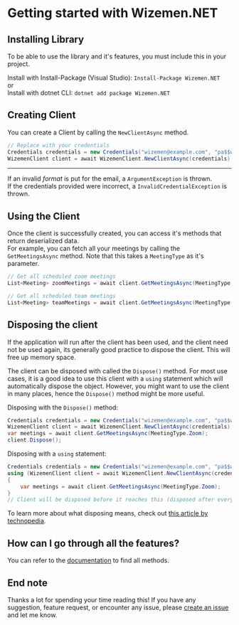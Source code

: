 # Getting started with Wizemen.NET

## Installing Library

To be able to use the library and it's features, you must include this in your project.

Install with Install-Package (Visual Studio): `Install-Package Wizemen.NET`  
or      
Install with dotnet CLI: `dotnet add package Wizemen.NET`

## Creating Client

You can create a Client by calling the `NewClientAsync` method.

```csharp  
// Replace with your credentials
Credentials credentials = new Credentials("wizemen@example.com", "pa$$w0rd", SchoolCode.Psg);  
WizemenClient client = await WizemenClient.NewClientAsync(credentials);
```

---  
If an invalid *format* is put for the email, a  `ArgumentException` is thrown.  
If the credentials provided were incorrect, a `InvalidCredentialException` is thrown.

## Using the Client

Once the client is successfully created, you can access it's methods that return deserialized data.  
For example, you can fetch all your meetings by calling the `GetMeetingsAsync` method. Note that this takes
a `MeetingType` as it's parameter.

```csharp
// Get all scheduled zoom meetings
List<Meeting> zoomMeetings = await client.GetMeetingsAsync(MeetingType.Zoom);

// Get all scheduled team meetings
List<Meeting> teamMeetings = await client.GetMeetingsAsync(MeetingType.Teams);
```

## Disposing the client  
If the application will run after the client has been used, and the client need not be used again, its generally good practice to dispose the client. This will free up memory space.  
  
The client can be disposed with called the `Dispose()` method. For most use cases, it is a good idea to use this client with a `using` statement which will automatically dispose the object. However, you might want to use the client in many places, hence the `Dispose()` method might be more useful.  

Disposing with the `Dispose()` method:
```csharp
Credentials credentials = new Credentials("wizemen@example.com", "pa$$w0rd", SchoolCode.Psg);  
WizemenClient client = await WizemenClient.NewClientAsync(credentials);
var meetings = await client.GetMeetingsAsync(MeetingType.Zoom);
client.Dispose();
```
  
Disposing with a `using` statement:
```csharp
Credentials credentials = new Credentials("wizemen@example.com", "pa$$w0rd", SchoolCode.Psg);  
using (WizemenClient client = await WizemenClient.NewClientAsync(credentials))
{
    var meetings = await client.GetMeetingsAsync(MeetingType.Zoom);
}
// Client will be disposed before it reaches this (disposed after everything in scope is executed) 
```
To learn more about what disposing means, check out [this article by technopedia](https://www.techopedia.com/definition/25610/dispose-c).

## How can I go through all the features?

You can refer to the [documentation](../api) to find all methods.

## End note

Thanks a lot for spending your time reading this! If you have any suggestion, feature request, or encounter any issue,
please [create an issue](https://github.com/DhrumanGupta/Wizemen.NET/issues/new/choose) and let me know.